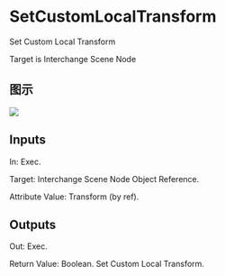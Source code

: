 # SetCustomLocalTransform

Set Custom Local Transform

Target is Interchange Scene Node

## 图示

![]($-20221218-19330275.png)

## Inputs

In: Exec.

Target: Interchange Scene Node Object Reference.

Attribute Value: Transform (by ref).  

## Outputs

Out: Exec.

Return Value: Boolean. Set Custom Local Transform.

